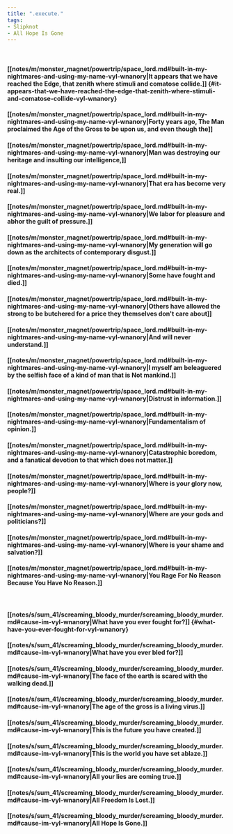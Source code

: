 ```yaml
---
title: ".execute."
tags:
- Slipknot
- All Hope Is Gone
---
```

&nbsp;
#### [[notes/m/monster_magnet/powertrip/space_lord.md#built-in-my-nightmares-and-using-my-name-vyl-wnanory|It appears that we have reached the Edge, that zenith where stimuli and comatose collide.]] {#it-appears-that-we-have-reached-the-edge-that-zenith-where-stimuli-and-comatose-collide-vyl-wnanory}
#### [[notes/m/monster_magnet/powertrip/space_lord.md#built-in-my-nightmares-and-using-my-name-vyl-wnanory|Forty years ago, The Man proclaimed the Age of the Gross to be upon us, and even though the]]
#### [[notes/m/monster_magnet/powertrip/space_lord.md#built-in-my-nightmares-and-using-my-name-vyl-wnanory|Man was destroying our heritage and insulting our intelligence,]]
#### [[notes/m/monster_magnet/powertrip/space_lord.md#built-in-my-nightmares-and-using-my-name-vyl-wnanory|That era has become very real.]]
#### [[notes/m/monster_magnet/powertrip/space_lord.md#built-in-my-nightmares-and-using-my-name-vyl-wnanory|We labor for pleasure and abhor the guilt of pressure.]]
#### [[notes/m/monster_magnet/powertrip/space_lord.md#built-in-my-nightmares-and-using-my-name-vyl-wnanory|My generation will go down as the architects of contemporary disgust.]]
#### [[notes/m/monster_magnet/powertrip/space_lord.md#built-in-my-nightmares-and-using-my-name-vyl-wnanory|Some have fought and died.]]
#### [[notes/m/monster_magnet/powertrip/space_lord.md#built-in-my-nightmares-and-using-my-name-vyl-wnanory|Others have allowed the strong to be butchered for a price they themselves don't care about]]
#### [[notes/m/monster_magnet/powertrip/space_lord.md#built-in-my-nightmares-and-using-my-name-vyl-wnanory|And will never understand.]]
#### [[notes/m/monster_magnet/powertrip/space_lord.md#built-in-my-nightmares-and-using-my-name-vyl-wnanory|I myself am beleaguered by the selfish face of a kind of man that is Not mankind.]]
#### [[notes/m/monster_magnet/powertrip/space_lord.md#built-in-my-nightmares-and-using-my-name-vyl-wnanory|Distrust in information.]]
#### [[notes/m/monster_magnet/powertrip/space_lord.md#built-in-my-nightmares-and-using-my-name-vyl-wnanory|Fundamentalism of opinion.]]
#### [[notes/m/monster_magnet/powertrip/space_lord.md#built-in-my-nightmares-and-using-my-name-vyl-wnanory|Catastrophic boredom, and a fanatical devotion to that which does not matter.]]
#### [[notes/m/monster_magnet/powertrip/space_lord.md#built-in-my-nightmares-and-using-my-name-vyl-wnanory|Where is your glory now, people?]]
#### [[notes/m/monster_magnet/powertrip/space_lord.md#built-in-my-nightmares-and-using-my-name-vyl-wnanory|Where are your gods and politicians?]]
#### [[notes/m/monster_magnet/powertrip/space_lord.md#built-in-my-nightmares-and-using-my-name-vyl-wnanory|Where is your shame and salvation?]]
#### [[notes/m/monster_magnet/powertrip/space_lord.md#built-in-my-nightmares-and-using-my-name-vyl-wnanory|You Rage For No Reason Because You Have No Reason.]]
&nbsp;
#### [[notes/s/sum_41/screaming_bloody_murder/screaming_bloody_murder.md#cause-im-vyl-wnanory|What have you ever fought for?]] {#what-have-you-ever-fought-for-vyl-wnanory}
#### [[notes/s/sum_41/screaming_bloody_murder/screaming_bloody_murder.md#cause-im-vyl-wnanory|What have you ever bled for?]]
#### [[notes/s/sum_41/screaming_bloody_murder/screaming_bloody_murder.md#cause-im-vyl-wnanory|The face of the earth is scared with the walking dead.]]
#### [[notes/s/sum_41/screaming_bloody_murder/screaming_bloody_murder.md#cause-im-vyl-wnanory|The age of the gross is a living virus.]]
#### [[notes/s/sum_41/screaming_bloody_murder/screaming_bloody_murder.md#cause-im-vyl-wnanory|This is the future you have created.]]
#### [[notes/s/sum_41/screaming_bloody_murder/screaming_bloody_murder.md#cause-im-vyl-wnanory|This is the world you have set ablaze.]]
#### [[notes/s/sum_41/screaming_bloody_murder/screaming_bloody_murder.md#cause-im-vyl-wnanory|All your lies are coming true.]]
#### [[notes/s/sum_41/screaming_bloody_murder/screaming_bloody_murder.md#cause-im-vyl-wnanory|All Freedom Is Lost.]]
#### [[notes/s/sum_41/screaming_bloody_murder/screaming_bloody_murder.md#cause-im-vyl-wnanory|All Hope Is Gone.]]
